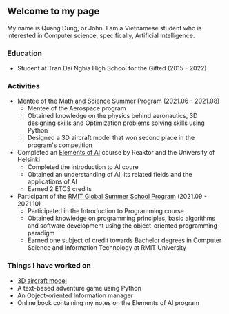 ## Welcome to my page

My name is Quang Dung, or John. I am a Vietnamese student who is interested in Computer science, specifically, Artificial Intelligence.

### Education

- Student at Tran Dai Nghia High School for the Gifted (2015 - 2022)

### Activities

- Mentee of the [Math and Science Summer Program](https://en.masspvn.com) (2021.06 - 2021.08)
  - Mentee of the Aerospace program
  - Obtained knowledge on the physics behind aeronautics, 3D designing skills and Optimization problems solving skills using Python
  - Designed a 3D aircraft model that won second place in the program's competition
- Completed an [Elements of AI](https://www.elementsofai.com) course by Reaktor and the University of Helsinki
  - Completed the Introduction to AI coure
  - Obtained an understanding of AI, its related fields and the applications of AI  
  - Earned 2 ETCS credits
- Participant of the [RMIT Global Summer School Program](https://www.rmit.edu.au/study-with-us/international-students/programs-for-international-students/global-summer-school-program) (2021.09 - 2021.10)
  - Participated in the Introduction to Programming course
  - Obtained knowledge on programming principles, basic algorithms and software development using the object-oriented programming paradigm
  -  Earned one subject of credit towards Bachelor degrees in Computer Science and Information Technology at RMIT University

### Things I have worked on

- [3D aircraft model](https://a360.co/3xVYvao)
- A text-based adventure game using Python
- An Object-oriented Information manager
- Online book containing my notes on the Elements of AI program

